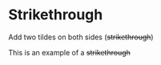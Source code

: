 # Strikethrough

Add two tildes on both sides (~~strikethrough~~)


This is an example of a ~~strikethrough~~
